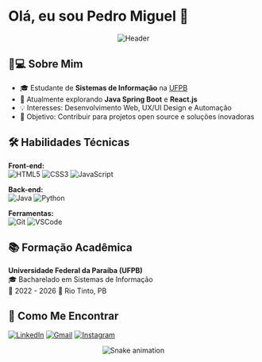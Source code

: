 # Olá, eu sou Pedro Miguel 👋

<div align="center">
  <img src="https://readme-typing-svg.demolab.com?font=Fira+Code&pause=1000&color=40C9FF&center=true&vCenter=true&width=435&lines=Estudante+de+Sistemas+de+Informação;Desenvolvedor+Full+Stack+em+Formação;Apaixonado+por+Tecnologia" alt="Header" />
</div>

## 👨💻 Sobre Mim
- 🎓 Estudante de **Sistemas de Informação** na [UFPB](https://www.ufpb.br/)
- 🌱 Atualmente explorando **Java Spring Boot** e **React.js**
- 💡 Interesses: Desenvolvimento Web, UX/UI Design e Automação
- 🚀 Objetivo: Contribuir para projetos open source e soluções inovadoras

## 🛠 Habilidades Técnicas
**Front-end:**  
![HTML5](https://img.shields.io/badge/HTML5-E34F26?style=for-the-badge&logo=html5&logoColor=white)
![CSS3](https://img.shields.io/badge/CSS3-1572B6?style=for-the-badge&logo=css3&logoColor=white)
![JavaScript](https://img.shields.io/badge/JavaScript-F7DF1E?style=for-the-badge&logo=javascript&logoColor=black)

**Back-end:**  
![Java](https://img.shields.io/badge/Java-ED8B00?style=for-the-badge&logo=openjdk&logoColor=white)
![Python](https://img.shields.io/badge/Python-3776AB?style=for-the-badge&logo=python&logoColor=white)

**Ferramentas:**  
![Git](https://img.shields.io/badge/Git-E34F26?style=for-the-badge&logo=git&logoColor=white)
![VSCode](https://img.shields.io/badge/VSCode-007ACC?style=for-the-badge&logo=visual-studio-code&logoColor=white)


## 📚 Formação Acadêmica
**Universidade Federal da Paraíba (UFPB)**  
🎓 Bacharelado em Sistemas de Informação  
📅 2022 - 2026
📍 Rio Tinto, PB


## 🤝 Como Me Encontrar
[![LinkedIn](https://img.shields.io/badge/LinkedIn-0077B5?style=for-the-badge&logo=linkedin&logoColor=white)](www.linkedin.com/in/pedro-miguel-andrade-de-souza-bb4a10305)
[![Gmail](https://img.shields.io/badge/Gmail-D14836?style=for-the-badge&logo=gmail&logoColor=white)](pedro.andrade@dcx.ufpb.br)
[![Instagram]([https://img.shields.io/badge/Instagram-E4405F?style=for-the-badge&logo=instagram&logoColor=white)](https://www.instagram.com/[seu-instagram]/](https://www.instagram.com/_pedro.mguel/))

<div align="center">
  
  ![Snake animation](https://github.com/seu-usuario/seu-usuario/blob/output/github-contribution-grid-snake.svg)
  
</div>
